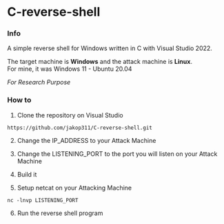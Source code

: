 # C-reverse-shell

### Info

A simple reverse shell for Windows written in C with Visual Studio 2022.  

The target machine is **Windows** and the attack machine is **Linux**.  
For mine, it was Windows 11 - Ubuntu 20.04

*For Research Purpose*

### How to

1. Clone the repository on Visual Studio
```
https://github.com/jakop311/C-reverse-shell.git
```
2. Change the IP_ADDRESS to your Attack Machine

3. Change the LISTENING_PORT to the port you will listen on your Attack Machine

4. Build it

5. Setup netcat on your Attacking Machine
```
nc -lnvp LISTENING_PORT
```
6. Run the reverse shell program
